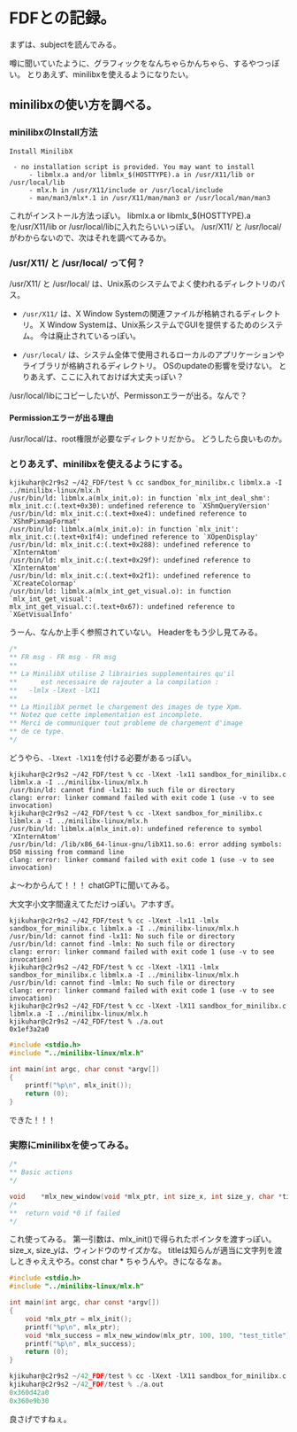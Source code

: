 # FDFとの記録。
まずは、subjectを読んでみる。

噂に聞いていたように、グラフィックをなんちゃらかんちゃら、するやつっぽい。
とりあえず、minilibxを使えるようになりたい。

## minilibxの使い方を調べる。
### minilibxのInstall方法
```
Install MinilibX

 - no installation script is provided. You may want to install
     - libmlx.a and/or libmlx_$(HOSTTYPE).a in /usr/X11/lib or /usr/local/lib
     - mlx.h in /usr/X11/include or /usr/local/include
     - man/man3/mlx*.1 in /usr/X11/man/man3 or /usr/local/man/man3
```
これがインストール方法っぽい。
libmlx.a or libmlx_$(HOSTTYPE).aを/usr/X11/lib or /usr/local/libに入れたらいいっぽい。
/usr/X11/ と /usr/local/ がわからないので、次はそれを調べてみるか。

### /usr/X11/ と /usr/local/ って何？
/usr/X11/ と /usr/local/ は、Unix系のシステムでよく使われるディレクトリのパス。
- `/usr/X11/` は、X Window Systemの関連ファイルが格納されるディレクトリ。
X Window Systemは、Unix系システムでGUIを提供するためのシステム。
今は廃止されているっぽい。

- `/usr/local/` は、システム全体で使用されるローカルのアプリケーションやライブラリが格納されるディレクトリ。
OSのupdateの影響を受けない。
とりあえず、ここに入れておけば大丈夫っぽい？

/usr/local/libにコピーしたいが、Permissonエラーが出る。なんで？
#### Permissionエラーが出る理由
/usr/local/は、root権限が必要なディレクトリだから。
どうしたら良いものか。

### とりあえず、minilibxを使えるようにする。
```
kjikuhar@c2r9s2 ~/42_FDF/test % cc sandbox_for_minilibx.c libmlx.a -I ../minilibx-linux/mlx.h
/usr/bin/ld: libmlx.a(mlx_init.o): in function `mlx_int_deal_shm':
mlx_init.c:(.text+0x30): undefined reference to `XShmQueryVersion'
/usr/bin/ld: mlx_init.c:(.text+0xe4): undefined reference to `XShmPixmapFormat'
/usr/bin/ld: libmlx.a(mlx_init.o): in function `mlx_init':
mlx_init.c:(.text+0x1f4): undefined reference to `XOpenDisplay'
/usr/bin/ld: mlx_init.c:(.text+0x288): undefined reference to `XInternAtom'
/usr/bin/ld: mlx_init.c:(.text+0x29f): undefined reference to `XInternAtom'
/usr/bin/ld: mlx_init.c:(.text+0x2f1): undefined reference to `XCreateColormap'
/usr/bin/ld: libmlx.a(mlx_int_get_visual.o): in function `mlx_int_get_visual':
mlx_int_get_visual.c:(.text+0x67): undefined reference to `XGetVisualInfo'
```
うーん、なんか上手く参照されていない。
Headerをもう少し見てみる。

```c
/*
** FR msg - FR msg - FR msg
**
** La MinilibX utilise 2 librairies supplementaires qu'il
**      est necessaire de rajouter a la compilation :
**   -lmlx -lXext -lX11
**
** La MinilibX permet le chargement des images de type Xpm.
** Notez que cette implementation est incomplete.
** Merci de communiquer tout probleme de chargement d'image
** de ce type.
*/
```
どうやら、`-lXext -lX11`を付ける必要があるっぽい。

```
kjikuhar@c2r9s2 ~/42_FDF/test % cc -lXext -lx11 sandbox_for_minilibx.c libmlx.a -I ../minilibx-linux/mlx.h
/usr/bin/ld: cannot find -lx11: No such file or directory
clang: error: linker command failed with exit code 1 (use -v to see invocation)
kjikuhar@c2r9s2 ~/42_FDF/test % cc -lXext sandbox_for_minilibx.c libmlx.a -I ../minilibx-linux/mlx.h
/usr/bin/ld: libmlx.a(mlx_init.o): undefined reference to symbol 'XInternAtom'
/usr/bin/ld: /lib/x86_64-linux-gnu/libX11.so.6: error adding symbols: DSO missing from command line
clang: error: linker command failed with exit code 1 (use -v to see invocation)
```

よ〜わからんて！！！
chatGPTに聞いてみる。

大文字小文字間違えてただけっぽい。アホすぎ。
```
kjikuhar@c2r9s2 ~/42_FDF/test % cc -lXext -lx11 -lmlx sandbox_for_minilibx.c libmlx.a -I ../minilibx-linux/mlx.h
/usr/bin/ld: cannot find -lx11: No such file or directory
/usr/bin/ld: cannot find -lmlx: No such file or directory
clang: error: linker command failed with exit code 1 (use -v to see invocation)
kjikuhar@c2r9s2 ~/42_FDF/test % cc -lXext -lX11 -lmlx sandbox_for_minilibx.c libmlx.a -I ../minilibx-linux/mlx.h
/usr/bin/ld: cannot find -lmlx: No such file or directory
clang: error: linker command failed with exit code 1 (use -v to see invocation)
kjikuhar@c2r9s2 ~/42_FDF/test % cc -lXext -lX11 sandbox_for_minilibx.c libmlx.a -I ../minilibx-linux/mlx.h
kjikuhar@c2r9s2 ~/42_FDF/test % ./a.out
0x1ef3a2a0
```
```c
#include <stdio.h>
#include "../minilibx-linux/mlx.h"

int main(int argc, char const *argv[])
{
	printf("%p\n", mlx_init());
	return (0);
}
```

できた！！！


### 実際にminilibxを使ってみる。
```c
/*
** Basic actions
*/

void	*mlx_new_window(void *mlx_ptr, int size_x, int size_y, char *title);
/*
**  return void *0 if failed
*/
```
これ使ってみる。
第一引数は、mlx_init()で得られたポインタを渡すっぽい。
size_x, size_yは、ウィンドウのサイズかな。
titleは知らんが適当に文字列を渡しときゃええやろ。const char * ちゃうんや。きになるなぁ。
```c
#include <stdio.h>
#include "../minilibx-linux/mlx.h"

int main(int argc, char const *argv[])
{
	void *mlx_ptr = mlx_init();
	printf("%p\n", mlx_ptr);
	void *mlx_success = mlx_new_window(mlx_ptr, 100, 100, "test_title");
	printf("%p\n", mlx_success);
	return (0);
}
```

```c
kjikuhar@c2r9s2 ~/42_FDF/test % cc -lXext -lX11 sandbox_for_minilibx.c libmlx.a -I ../minilibx-linux/mlx.h
kjikuhar@c2r9s2 ~/42_FDF/test % ./a.out
0x360d42a0
0x360e9b30
```

良さげですねぇ。

